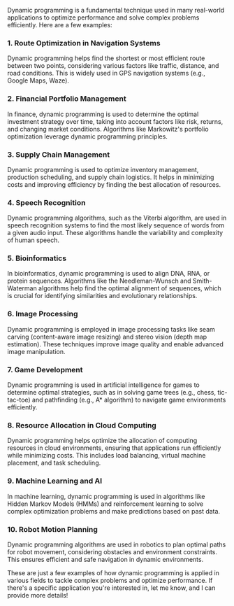 Dynamic programming is a fundamental technique used in many real-world applications to optimize performance and solve complex problems efficiently. Here are a few examples:

### 1. **Route Optimization in Navigation Systems**
Dynamic programming helps find the shortest or most efficient route between two points, considering various factors like traffic, distance, and road conditions. This is widely used in GPS navigation systems (e.g., Google Maps, Waze).

### 2. **Financial Portfolio Management**
In finance, dynamic programming is used to determine the optimal investment strategy over time, taking into account factors like risk, returns, and changing market conditions. Algorithms like Markowitz's portfolio optimization leverage dynamic programming principles.

### 3. **Supply Chain Management**
Dynamic programming is used to optimize inventory management, production scheduling, and supply chain logistics. It helps in minimizing costs and improving efficiency by finding the best allocation of resources.

### 4. **Speech Recognition**
Dynamic programming algorithms, such as the Viterbi algorithm, are used in speech recognition systems to find the most likely sequence of words from a given audio input. These algorithms handle the variability and complexity of human speech.

### 5. **Bioinformatics**
In bioinformatics, dynamic programming is used to align DNA, RNA, or protein sequences. Algorithms like the Needleman-Wunsch and Smith-Waterman algorithms help find the optimal alignment of sequences, which is crucial for identifying similarities and evolutionary relationships.

### 6. **Image Processing**
Dynamic programming is employed in image processing tasks like seam carving (content-aware image resizing) and stereo vision (depth map estimation). These techniques improve image quality and enable advanced image manipulation.

### 7. **Game Development**
Dynamic programming is used in artificial intelligence for games to determine optimal strategies, such as in solving game trees (e.g., chess, tic-tac-toe) and pathfinding (e.g., A* algorithm) to navigate game environments efficiently.

### 8. **Resource Allocation in Cloud Computing**
Dynamic programming helps optimize the allocation of computing resources in cloud environments, ensuring that applications run efficiently while minimizing costs. This includes load balancing, virtual machine placement, and task scheduling.

### 9. **Machine Learning and AI**
In machine learning, dynamic programming is used in algorithms like Hidden Markov Models (HMMs) and reinforcement learning to solve complex optimization problems and make predictions based on past data.

### 10. **Robot Motion Planning**
Dynamic programming algorithms are used in robotics to plan optimal paths for robot movement, considering obstacles and environment constraints. This ensures efficient and safe navigation in dynamic environments.

These are just a few examples of how dynamic programming is applied in various fields to tackle complex problems and optimize performance. If there's a specific application you're interested in, let me know, and I can provide more details!